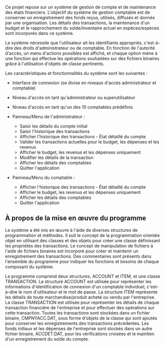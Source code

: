 Ce projet repose sur un système de gestion de compte et de maintenance des états financiers. L'objectif du système de gestion comptable est de conserver un enregistrement des fonds reçus, utilisés, diffusés et donnés par une organisation. Les détails des transactions, la maintenance d'un budget et le rapprochement du solde/inventaire actuel en espèces/espèces sont incorporés dans ce système.

Le système nécessite que l'utilisateur ait les identifiants appropriés, c'est-à-dire des droits d'administrateur ou de comptable. En fonction de l'autorité d'accès, un menu d'actions possibles est affiché, et chaque option mène à une fonction qui effectue les opérations souhaitées sur des fichiers binaires grâce à l'utilisation d'objets de classe pertinents.

Les caractéristiques et fonctionnalités du système sont les suivantes :

- Interface de connexion (se divise en niveaux d'accès administrateur et comptable)
- Niveau d'accès en tant qu'administrateur ou superutilisateur
- Niveau d'accès en tant qu'un des 10 comptables prédéfinis

- Panneau/Menu de l'administrateur :
  - Saisir les détails du compte initial
  - Saisir l'historique des transactions
  - Afficher l'historique des transactions - État détaillé du compte
  - Valider les transactions actuelles pour le budget, les dépenses et les revenus
  - Afficher le budget, les revenus et les dépenses uniquement
  - Modifier les détails de la transaction
  - Afficher les détails des comptables
  - Quitter l'application

- Panneau/Menu du comptable :
  - Afficher l'historique des transactions - État détaillé du compte
  - Afficher le budget, les revenus et les dépenses uniquement
  - Afficher les détails des comptables
  - Quitter l'application

## À propos de la mise en œuvre du programme

Le système a été mis en œuvre à l'aide de diverses structures de programmation et méthodes. Il suit le concept de la programmation orientée objet en utilisant des classes et des objets pour créer une classe définissant les propriétés des transactions. Le concept de manipulation de fichiers à l'aide de fichiers binaires est incorporé pour créer et maintenir un enregistrement des transactions. Des commentaires sont présents dans l'ensemble du programme pour indiquer les fonctions et besoins de chaque composant du système.

Le programme comprend deux structures, ACCOUNT et ITEM, et une classe TRANSACTION. La structure ACCOUNT est utilisée pour représenter les informations d'identification de connexion d'un comptable individuel, c'est-à-dire le nom d'utilisateur et le mot de passe. La structure ITEM représente les détails de toute marchandise/produit acheté ou vendu par l'entreprise. La classe TRANSACTION est utilisée pour représenter les détails de chaque transaction financière de l'entreprise et pour effectuer des opérations sur cette transaction. Toutes les transactions sont stockées dans un fichier binaire, CMPNYACC.DAT, sous forme d'objets de la classe qui sont ajoutés pour conserver les enregistrements des transactions précédentes. Les fonds initiaux et les dépenses de l'entreprise sont stockés dans un autre fichier binaire, ACCDET.DAT, pour les vérifications croisées et le maintien d'un enregistrement du solde du compte.